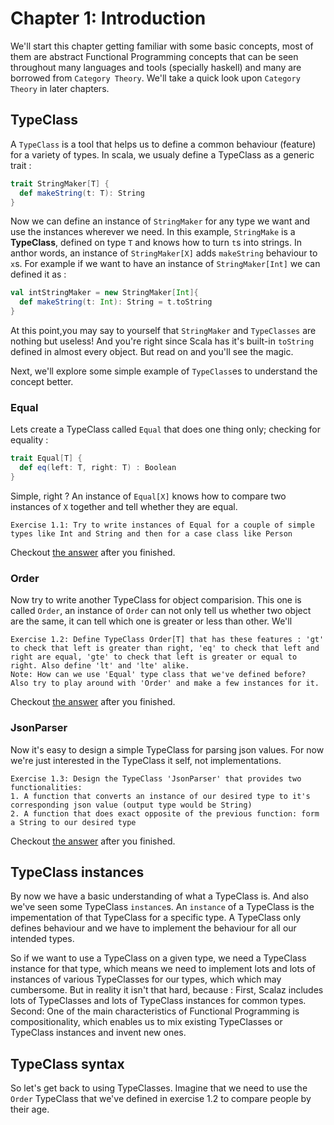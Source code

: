 # Chapter 1: Introduction
We'll start this chapter getting familiar with some basic concepts, most of them are abstract Functional Programming concepts that can be seen throughout many languages and tools (specially haskell) and many are borrowed from `Category Theory`. We'll take a quick look upon `Category Theory` in later chapters.

## TypeClass
A `TypeClass` is a tool that helps us to define a common behaviour (feature) for a variety of types. In scala, we usualy define a TypeClass as a generic trait :
```SCALA
trait StringMaker[T] {
  def makeString(t: T): String
}
```
Now we can define an instance of `StringMaker` for any type we want and use the instances wherever we need.
In this example, `StringMake` is a __TypeClass__, defined on type `T` and knows how to turn `t`s into strings. In anthor words, an instance of `StringMaker[X]` adds `makeString` behaviour to `x`s.
For example if we want to have an instance of `StringMaker[Int]` we can defined it as :
```SCALA
val intStringMaker = new StringMaker[Int]{ 
  def makeString(t: Int): String = t.toString 
} 
```
At this point,you may say to yourself that `StringMaker` and `TypeClasses` are nothing but useless! And you're right since Scala has it's built-in `toString` defined in almost every object. But read on and you'll see the magic.

Next, we'll explore some simple example of `TypeClass`es to understand the concept better.

### Equal
Lets create a TypeClass called `Equal` that does one thing only; checking for equality :
```SCALA
trait Equal[T] {
  def eq(left: T, right: T) : Boolean
}
```
Simple, right ? An instance of `Equal[X]` knows how to compare two instances of `X` together and tell whether they are equal.
```
Exercise 1.1: Try to write instances of Equal for a couple of simple types like Int and String and then for a case class like Person
```
Checkout [the answer](samples/src/main/scala/samples/ch01/Equal.scala) after you finished.

### Order
Now try to write another TypeClass for object comparision. This one is called `Order`, an instance of `Order` can not only tell us whether two object are the same, it can tell which one is greater or less than other. We'll 
```
Exercise 1.2: Define TypeClass Order[T] that has these features : 'gt' to check that left is greater than right, 'eq' to check that left and right are equal, 'gte' to check that left is greater or equal to right. Also define 'lt' and 'lte' alike.
Note: How can we use 'Equal' type class that we've defined before?
Also try to play around with 'Order' and make a few instances for it.
```
Checkout [the answer](samples/src/main/scala/samples/ch01/Order.scala) after you finished.

### JsonParser
Now it's easy to design a simple TypeClass for parsing json values. For now we're just interested in the TypeClass it self, not implementations.
```
Exercise 1.3: Design the TypeClass 'JsonParser' that provides two functionalities: 
1. A function that converts an instance of our desired type to it's corresponding json value (output type would be String)
2. A function that does exact opposite of the previous function: form a String to our desired type
```
Checkout [the answer](samples/src/main/scala/samples/ch01/JsonParser.scala) after you finished.

## TypeClass instances
By now we have a basic understanding of what a TypeClass is. And also we've seen some TypeClass `instance`s. An `instance` of a TypeClass is the impementation of that TypeClass for a specific type. A TypeClass only defines behaviour and we have to implement the behaviour for all our intended types. 

So if we want to use a TypeClass on a given type, we need a TypeClass instance for that type, which means we need to implement lots and lots of instances of various TypeClasses for our types, which which may cumbersome. But in reality it isn't that hard, because : First, Scalaz includes lots of TypeClasses and lots of TypeClass instances for common types. Second: One of the main characteristics of Functional Programming is compositionality, which enables us to mix existing TypeClasses or TypeClass instances and invent new ones.

## TypeClass syntax
So let's get back to using TypeClasses. Imagine that we need to use the `Order` TypeClass that we've defined in exercise 1.2 to compare people by their age.

